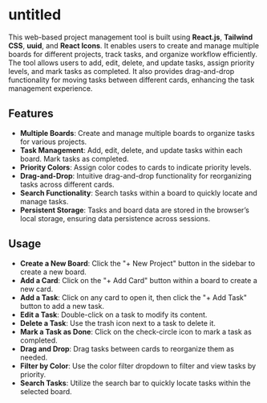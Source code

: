 # untitled 

This web-based project management tool is built using **React.js**, **Tailwind CSS**, **uuid**, and **React Icons**. It enables users to create and manage multiple boards for different projects, track tasks, and organize workflow efficiently. The tool allows users to add, edit, delete, and update tasks, assign priority levels, and mark tasks as completed. It also provides drag-and-drop functionality for moving tasks between different cards, enhancing the task management experience.

## Features

- **Multiple Boards**: Create and manage multiple boards to organize tasks for various projects.
- **Task Management**: Add, edit, delete, and update tasks within each board. Mark tasks as completed.
- **Priority Colors**: Assign color codes to cards to indicate priority levels.
- **Drag-and-Drop**: Intuitive drag-and-drop functionality for reorganizing tasks across different cards.
- **Search Functionality**: Search tasks within a board to quickly locate and manage tasks.
- **Persistent Storage**: Tasks and board data are stored in the browser’s local storage, ensuring data persistence across sessions.

## Usage

- **Create a New Board**: Click the "+ New Project" button in the sidebar to create a new board.
- **Add a Card**: Click on the "+ Add Card" button within a board to create a new card.
- **Add a Task**: Click on any card to open it, then click the "+ Add Task" button to add a new task.
- **Edit a Task**: Double-click on a task to modify its content.
- **Delete a Task**: Use the trash icon next to a task to delete it.
- **Mark a Task as Done**: Click on the check-circle icon to mark a task as completed.
- **Drag and Drop**: Drag tasks between cards to reorganize them as needed.
- **Filter by Color**: Use the color filter dropdown to filter and view tasks by priority.
- **Search Tasks**: Utilize the search bar to quickly locate tasks within the selected board.
